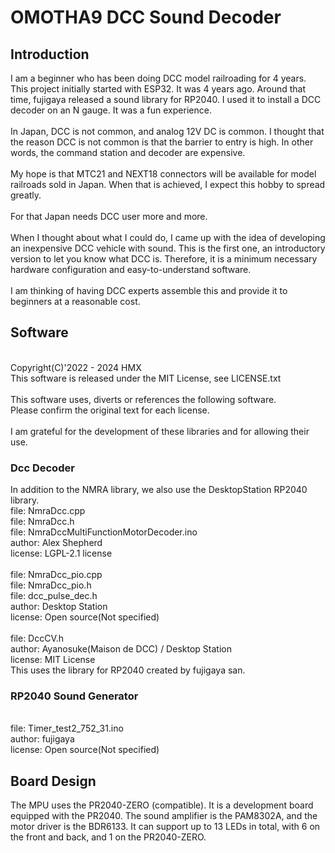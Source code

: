 # OMOTHA9 DCC Sound Decoder

<H2>Introduction</H2>
I am a beginner who has been doing DCC model railroading for 4 years. This project initially started with ESP32. It was 4 years ago. Around that time, fujigaya released a sound library for RP2040. I used it to install a DCC decoder on an N gauge. It was a fun experience.
<BR><BR>
In Japan, DCC is not common, and analog 12V DC is common. I thought that the reason DCC is not common is that the barrier to entry is high. In other words, the command station and decoder are expensive.
<BR><BR>
My hope is that MTC21 and NEXT18 connectors will be available for model railroads sold in Japan. When that is achieved, I expect this hobby to spread greatly.
<BR><BR>
For that Japan needs DCC user more and more.
<BR><BR>
When I thought about what I could do, I came up with the idea of ​​developing an inexpensive DCC vehicle with sound. This is the first one, an introductory version to let you know what DCC is. Therefore, it is a minimum necessary hardware configuration and easy-to-understand software.
<BR><BR>
I am thinking of having DCC experts assemble this and provide it to beginners at a reasonable cost.
<BR>
<H2>Software</H2>
<BR>Copyright(C)'2022 - 2024 HMX
<BR>This software is released under the MIT License, see LICENSE.txt
<BR>
<BR>This software uses, diverts or references the following software.
<BR>Please confirm the original text for each license.
<BR><BR>
I am grateful for the development of these libraries and for allowing their use.
<H3>Dcc Decoder</H3>
In addition to the NMRA library, we also use the DesktopStation RP2040 library.
<BR>file:     NmraDcc.cpp
<BR>file:     NmraDcc.h
<BR>file:     NmraDccMultiFunctionMotorDecoder.ino
<BR>author:   Alex Shepherd
<BR>license:  LGPL-2.1 license
<BR>
<BR>file:     NmraDcc_pio.cpp
<BR>file:     NmraDcc_pio.h
<BR>file:     dcc_pulse_dec.h
<BR>author:   Desktop Station
<BR>license:  Open source(Not specified)
<BR>
<BR>file:     DccCV.h
<BR>author:   Ayanosuke(Maison de DCC) / Desktop Station
<BR>license:  MIT License
<BR>
This uses the library for RP2040 created by fujigaya san.
<H3>RP2040 Sound Generator</H3>
<BR>file:     Timer_test2_752_31.ino
<BR>author:   fujigaya
<BR>license:  Open source(Not specified)

<H2>Board Design</H2>
The MPU uses the PR2040-ZERO (compatible). It is a development board equipped with the PR2040. The sound amplifier is the PAM8302A, and the motor driver is the BDR6133. It can support up to 13 LEDs in total, with 6 on the front and back, and 1 on the PR2040-ZERO.


